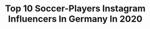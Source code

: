 ---
title: Top 10 Soccer-Players Instagram Influencers In Germany In 2020
description: >-
  Find top soccer-players Instagram influencers in Germany in 2020. Most popular hashtags: #nikefootball #team #work #focus.
platform: Instagram
profiles:
  - username: "marvinmehlem6"
    fullname: >-
      Marvin Mehlem
    location: "Germany"
    followers: 8968
    engagement: 1408
    commentsToLikes: 0.013121
    id: ckap30e2y13ld0i7825zdlz7k
    verified: true
    hashtags: "#ngu, #ago"
  - username: "saskia.ma"
    fullname: >-
      Saskia Matheis
    location: "Germany"
    followers: 4309
    engagement: 2030
    commentsToLikes: 0.052047
    id: ck5zkvdm9k87g0i14gyxa27sn
    verified: false
    hashtags: "#reach, #homeschooling, #aktion, #soccer"
  - username: "kevintrapp"
    fullname: >-
      Kevin Trapp
    location: "Germany"
    followers: 1829443
    engagement: 250
    commentsToLikes: 0.005780
    id: ck5c5ds7a3a2g0i116rjx7nyf
    verified: true
    hashtags: "#focus, #staysafe, #challenge, #hardwork"
  - username: "domikumbela"
    fullname: >-
      Domi Kumbela
    location: "Germany"
    followers: 14348
    engagement: 650
    commentsToLikes: 0.031178
    id: ck5hg0n310an60i11soyr541e
    verified: true
    hashtags: "#goodvibesonly, #appreciation, #memoriesforlife, #roadvibes"
  - username: "tayganegehankaplan64"
    fullname: >-
      Taygan Kaplan T E K 64
    location: "Germany"
    followers: 2169
    engagement: 1037
    commentsToLikes: 0.051122
    id: ck9wej65nkias0j783qlt3lwc
    verified: false
    hashtags: "#architektur, #fotoshooting, #jomalone, #blumen"
  - username: "laurafreigang"
    fullname: >-
      Laura Freigang
    location: "Germany"
    followers: 8337
    engagement: 1340
    commentsToLikes: 0.017259
    id: ck5pwq7e6o1oa0i11osgonk7i
    verified: true
    hashtags: "#toptags, #findenalletrainer, #trainingslager, #womenssoccer"
  - username: "florianhausdorfer"
    fullname: >-
      ғʟᴏʀɪᴀɴ ʜᴀᴜsᴅᴏʀғᴇʀ
    location: "Germany"
    followers: 32480
    engagement: 732
    commentsToLikes: 0.052511
    id: ck0twvz0tgzhi0i19c2048t9n
    verified: false
    hashtags: "#blackandwhite, #hope, #fitnesslife, #enjoy"
  - username: "fitness_caro_"
    fullname: >-
      Fitness lifestyle | Caro
    location: "Germany"
    followers: 2098
    engagement: 2001
    commentsToLikes: 0.055324
    id: ckap1wbfvwd260i78j9i5h745
    verified: false
    hashtags: "#gymbody, #sport, #abstractart, #aesthetic"
  - username: "janwehner"
    fullname: >-
      FOOTBALL CONTENT ⚽️
    location: "Germany"
    followers: 15947
    engagement: 3732
    commentsToLikes: 0.023750
    id: ck8tbvtfexcep0j78h4ge2cn8
    verified: false
    hashtags: "#messi10, #maradonateam, #sportbible, #footballmeme"
  - username: "samirasamii_official_page"
    fullname: >-
      Dr. Samira Samii - دكتر سميعى
    location: "Germany"
    followers: 1086791
    engagement: 190
    commentsToLikes: 0.000000
    id: ck5zymm7za57j0i14oqec5xej
    verified: true
    hashtags: "#rund, #care, #skinproducts, #oliverkahn"
---